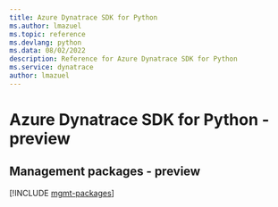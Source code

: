 ```yaml
---
title: Azure Dynatrace SDK for Python
ms.author: lmazuel
ms.topic: reference
ms.devlang: python
ms.data: 08/02/2022
description: Reference for Azure Dynatrace SDK for Python
ms.service: dynatrace
author: lmazuel
---
```

# Azure Dynatrace SDK for Python - preview

## Management packages - preview
[!INCLUDE [mgmt-packages](dynatrace-mgmt-index.md)]